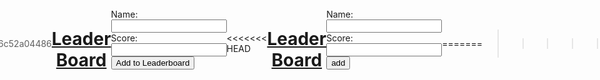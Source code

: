 <<<<<<< HEAD
Lu_Berry
Lu_Berry#0342
Blubba, Mylk

Blubba
 added 
Mylk
 to the group.
 — Today at 9:03 PM
Blubba
 started a call.
 — Today at 9:03 PM
Mylk — Today at 9:07 PM
601970187
Blubba — Today at 9:38 PM
=======
>>>>>>> e54e015c48d8f3cf2652965399837d6c52a04486
<html>
<head>
  <style>
    body {
      display: flex;
      justify-content: center;
      align-items: center;
      height: 100vh;
      margin: 0;
    }
    h1 {
      text-align: center;
      text-decoration: underline;
    }
  </style>
</head>
<body>
  <h1>Leader Board</h1>
</body>
</html>

<head>
  <title>Leaderboard</title>
  <link rel="stylesheet" href="leaderboard.css">
</head>

<body>
  <table id="leaderboard">
    <tr>
      <th>Rank</th>
      <th>Name</th>
      <th>Score</th>
      <th>Action</th>
    </tr>
  </table>
  
  <form id="addForm">
    <label for="nameInput">Name:</label>
    <input type="text" id="nameInput" required>
    <label for="scoreInput">Score:</label>
    <input type="number" id="scoreInput" required>
    <button type="submit">Add to Leaderboard</button>
  </form>
  
  <script>
    // Function to fetch leaderboard data from the server
    function fetchLeaderboardData() {
<<<<<<< HEAD
      fetch('https://ctrpe.duckdns.org/api/leaderboard')
=======
      fetch('https://ctrpe.duckdns.org/leaderboard')
>>>>>>> e54e015c48d8f3cf2652965399837d6c52a04486
        .then(response => response.json())
        .then(data => {
          leaderboardData = data;
          generateLeaderboard();
        })
        .catch(error => console.error('Error:', error));
    }

    // Function to update the server with the modified leaderboard data
    function updateLeaderboardData() {
<<<<<<< HEAD
      fetch('https://ctrpe.duckdns.org/api/leaderboard', {
=======
      fetch('https://ctrpe.duckdns.org/leaderboard', {
>>>>>>> e54e015c48d8f3cf2652965399837d6c52a04486
        method: 'PUT',
        headers: {
          'Content-Type': 'application/json'
        },
        body: JSON.stringify(leaderboardData)
      })
        .then(response => response.json())
        .then(data => console.log('Success:', data))
        .catch(error => console.error('Error:', error));
    }

    // Define an empty array to hold the leaderboard data
    var leaderboardData = [];

    // Function to generate the leaderboard table based on the data
    function generateLeaderboard() {
      // Get the leaderboard table element from the HTML
      var leaderboardTable = document.getElementById("leaderboard");
      // Remove all rows from the table except the header
      while (leaderboardTable.rows.length > 1) {
        leaderboardTable.deleteRow(1);
      }
      // Iterate over the leaderboard data and create rows for each entry
      leaderboardData.forEach(function(entry) {
        // Create a new row in the table
        var row = leaderboardTable.insertRow();
        // Create cells for rank, name, score, and action
        var rankCell = row.insertCell(0);
        var nameCell = row.insertCell(1);
        var scoreCell = row.insertCell(2);
        var actionCell = row.insertCell(3);
        // Set the content of each cell to the corresponding data in the entry
        rankCell.textContent = entry.rank;
        nameCell.textContent = entry.name;
        scoreCell.textContent = entry.score;
<<<<<<< HEAD
        // Create an update button and attach a click event listener to call the updateEntry function
        var updateButton = document.createElement("button");
        updateButton.textContent = "Update";
        updateButton.addEventListener("click", function() {
          // Call updateEntry function with the rank of the entry to be updated
          updateEntry(entry.rank);
... (260 lines left)
Collapse
message.txt
14 KB
﻿
<html>
<head>
  <style>
    body {
      display: flex;
      justify-content: center;
      align-items: center;
      height: 100vh;
      margin: 0;
    }
    h1 {
      text-align: center;
      text-decoration: underline;
    }
  </style>
</head>
<body>
  <h1>Leader Board</h1>
</body>
</html>

<head>
  <title>Leaderboard</title>
  <link rel="stylesheet" href="leaderboard.css">
</head>

<body>
  <table id="leaderboard">
    <tr>
      <th>Rank</th>
      <th>Name</th>
      <th>Score</th>
      <th>Action</th>
    </tr>
  </table>
  
  <form id="addForm">
    <label for="nameInput">Name:</label>
    <input type="text" id="nameInput" required>
    <label for="scoreInput">Score:</label>
    <input type="number" id="scoreInput" required>
    <button type="submit">Add to Leaderboard</button>
  </form>
  
  <script>
    // Function to fetch leaderboard data from the server
    function fetchLeaderboardData() {
      fetch('https://ctrpe.duckdns.org/api/leaderboard')
        .then(response => response.json())
        .then(data => {
          leaderboardData = data;
          generateLeaderboard();
        })
        .catch(error => console.error('Error:', error));
    }

    // Function to update the server with the modified leaderboard data
    function updateLeaderboardData() {
      fetch('https://ctrpe.duckdns.org/api/leaderboard', {
        method: 'PUT',
        headers: {
          'Content-Type': 'application/json'
        },
        body: JSON.stringify(leaderboardData)
      })
        .then(response => response.json())
        .then(data => console.log('Success:', data))
        .catch(error => console.error('Error:', error));
    }

    // Define an empty array to hold the leaderboard data
    var leaderboardData = [];

    // Function to generate the leaderboard table based on the data
    function generateLeaderboard() {
      // Get the leaderboard table element from the HTML
      var leaderboardTable = document.getElementById("leaderboard");
      // Remove all rows from the table except the header
      while (leaderboardTable.rows.length > 1) {
        leaderboardTable.deleteRow(1);
      }
      // Iterate over the leaderboard data and create rows for each entry
      leaderboardData.forEach(function(entry) {
        // Create a new row in the table
        var row = leaderboardTable.insertRow();
        // Create cells for rank, name, score, and action
        var rankCell = row.insertCell(0);
        var nameCell = row.insertCell(1);
        var scoreCell = row.insertCell(2);
        var actionCell = row.insertCell(3);
        // Set the content of each cell to the corresponding data in the entry
        rankCell.textContent = entry.rank;
        nameCell.textContent = entry.name;
        scoreCell.textContent = entry.score;
=======
>>>>>>> e54e015c48d8f3cf2652965399837d6c52a04486
        // Create an update button and attach a click event listener to call the updateEntry function
        var updateButton = document.createElement("button");
        updateButton.textContent = "Update";
        updateButton.addEventListener("click", function() {
          // Call updateEntry function with the rank of the entry to be updated
          updateEntry(entry.rank);
        });
        actionCell.appendChild(updateButton);
        // Create a delete button and attach a click event listener to call the deleteEntry function
        var deleteButton = document.createElement("button");
        deleteButton.textContent = "Delete";
        deleteButton.addEventListener("click", function() {
          deleteEntry(entry.rank);
        });
        actionCell.appendChild(deleteButton);
      });
    }

    // Function to delete an entry from the leaderboard based on its rank
    function deleteEntry(rank) {
      // Find the index of the entry with the given rank in the leaderboard data
      var index = leaderboardData.findIndex(function(entry) {
        return entry.rank === rank;
      });
      // If the entry is found, remove it from the leaderboard data, update ranks, regenerate the leaderboard, and update the server
      if (index !== -1) {
        leaderboardData.splice(index, 1);
        updateRanks();
        generateLeaderboard();
        updateLeaderboardData();
      }
    }

    // Function to update an entry in the leaderboard based on its rank
    function updateEntry(rank) {
      // Find the index of the entry with the given rank in the leaderboard data
      var index = leaderboardData.findIndex(function(entry) {
        return entry.rank === rank;
      });
      // If the entry is found, prompt the user for the updated score and update the entry
      if (index !== -1) {
        var updatedScore = prompt("Enter the updated score for " + leaderboardData[index].name + ":");
        if (updatedScore !== null && !isNaN(updatedScore)) {
          leaderboardData[index].score = parseInt(updatedScore);
          leaderboardData.sort(function(a, b) {
            return a.score - b.score;
          });
          updateRanks();
          generateLeaderboard();
          updateLeaderboardData();
        }
      }
    }

    // Function to update the ranks of all entries in the leaderboard
    function updateRanks() {
      leaderboardData.forEach(function(entry, index) {
        entry.rank = index + 1;
      });
    }

    // Function to add a new entry to the leaderboard based on user input
    function addToLeaderboard() {
      // Get the name and score inputs from the HTML
      var nameInput = document.getElementById("nameInput").value;
      var scoreInput = document.getElementById("scoreInput").value;
      // Create a new entry object with rank 0, name from the input, and score from the input
      var newEntry = {
        rank: 0,
        name: nameInput,
        score: parseInt(scoreInput)
      };
      // Add the new entry to the leaderboard data, update ranks, regenerate the leaderboard, and update the server
      leaderboardData.push(newEntry);
      leaderboardData.sort(function(a, b) {
        return a.score - b.score;
      });
      updateRanks();
      generateLeaderboard();
      updateLeaderboardData();
      // Reset the input fields
      document.getElementById("nameInput").value = "";
      document.getElementById("scoreInput").value = "";
    }

    // Get the add form element from the HTML
    var addForm = document.getElementById("addForm");
    // Attach a submit event listener to the form to call the addToLeaderboard function
    addForm.addEventListener("submit", function(event) {
      event.preventDefault();
      addToLeaderboard();
    });

    // Fetch leaderboard data when the page loads
    fetchLeaderboardData();
  </script>
</body>



<!-- <html>
<head>
  <style>
    body {
      display: flex;
      justify-content: center;
      align-items: center;
      height: 100vh;
      margin: 0;
    }
    h1 {
      text-align: center;
      text-decoration: underline;
    }
  </style>
</head>
<body>
  <h1>Leader Board</h1>
</body>
</html>
<head>
  <title>Leaderboard</title>
  <link rel="stylesheet" href="leaderboard.css">
</head>
<body>
  <table id="leaderboard">
    <tr>
      <th>Rank</th>
      <th>Name</th>
      <th>Score</th>
      <th>Action</th>
    </tr>
  </table>
  <form id="addForm">
    <label for="nameInput">Name:</label>
    <input type="text" id="nameInput" required>
    <label for="scoreInput">Score:</label>
    <input type="number" id="scoreInput" required>
    <button type="submit">Add to Leaderboard</button>
  </form>
  <script>
    // Define an array of leaderboard data containing objects representing players and their scores
    var leaderboardData = [
      { rank: 1, name: "Chinmay", score: 100 },
      { rank: 2, name: "Raunak", score: 90 },
      { rank: 3, name: "Paaras", score: 80 },
      { rank: 4, name: "Ederick", score: 70 },
      { rank: 5, name: "Tannay", score: 60 },
      { rank: 6, name: "Qais", score: 50 }
    ];
    // Function to generate the leaderboard table based on the data
    function generateLeaderboard() {
      // Get the leaderboard table element from the HTML
      var leaderboardTable = document.getElementById("leaderboard");
      // Remove all rows from the table except the header
      while (leaderboardTable.rows.length > 1) {
        leaderboardTable.deleteRow(1);
      }
      // Iterate over the leaderboard data and create rows for each entry
      leaderboardData.forEach(function(entry) {
        // Create a new row in the table
        var row = leaderboardTable.insertRow();
        // Create cells for rank, name, score, and action
        var rankCell = row.insertCell(0);
        var nameCell = row.insertCell(1);
        var scoreCell = row.insertCell(2);
        var actionCell = row.insertCell(3);
        // Set the content of each cell to the corresponding data in the entry
        rankCell.textContent = entry.rank;
        nameCell.textContent = entry.name;
        scoreCell.textContent = entry.score;
        // Create an update button and attach a click event listener to call the updateEntry function
        var updateButton = document.createElement("button");
        updateButton.textContent = "Update";
        updateButton.addEventListener("click", function() {
          // Call updateEntry function with the rank of the entry to be updated
          updateEntry(entry.rank);
        });
        actionCell.appendChild(updateButton);
        // Create a delete button and attach a click event listener to call the deleteEntry function
        var deleteButton = document.createElement("button");
        deleteButton.textContent = "Delete";
        deleteButton.addEventListener("click", function() {
          deleteEntry(entry.rank);
        });
        actionCell.appendChild(deleteButton);
      });
    }
    // Function to delete an entry from the leaderboard based on its rank
    function deleteEntry(rank) {
      // Find the index of the entry with the given rank in the leaderboard data
      var index = leaderboardData.findIndex(function(entry) {
        return entry.rank === rank;
      });
      // If the entry is found, remove it from the leaderboard data, update ranks, and regenerate the leaderboard
      if (index !== -1) {
        leaderboardData.splice(index, 1);
        updateRanks();
        generateLeaderboard();
      }
    }
    // Function to update an entry in the leaderboard based on its rank
    function updateEntry(rank) {
      // Find the index of the entry with the given rank in the leaderboard data
      var index = leaderboardData.findIndex(function(entry) {
        return entry.rank === rank;
      });
      // If the entry is found, prompt the user for the updated score and update the entry
      if (index !== -1) {
        var updatedScore = prompt("Enter the updated score for " + leaderboardData[index].name + ":");
        if (updatedScore !== null && !isNaN(updatedScore)) {
          leaderboardData[index].score = parseInt(updatedScore);
          leaderboardData.sort(function(a, b) {
            return a.score - b.score;
          });
          updateRanks();
          generateLeaderboard();
        }
      }
    }
    // Function to update the ranks of all entries in the leaderboard
    function updateRanks() {
      leaderboardData.forEach(function(entry, index) {
        entry.rank = index + 1;
      });
    }
    // Function to add a new entry to the leaderboard based on user input
    function addToLeaderboard() {
      // Get the name and score inputs from the HTML
      var nameInput = document.getElementById("nameInput").value;
      var scoreInput = document.getElementById("scoreInput").value;
      // Create a new entry object with rank 0, name from the input, and score from the input
      var newEntry = {
        rank: 0,
        name: nameInput,
        score: parseInt(scoreInput)
      };
      // Add the new entry to the leaderboard data, update ranks, and regenerate the leaderboard
      leaderboardData.push(newEntry);
      leaderboardData.sort(function(a, b) {
        return a.score - b.score;
      });
      updateRanks();
      generateLeaderboard();
      // Reset the input fields
      document.getElementById("nameInput").value = "";
      document.getElementById("scoreInput").value = "";
    }
    // Get the add form element from the HTML
    var addForm = document.getElementById("addForm");
    // Attach a submit event listener to the form to call the addToLeaderboard function
    addForm.addEventListener("submit", function(event) {
      event.preventDefault();
      addToLeaderboard();
    });
    // Generate the leaderboard when the page loads
    generateLeaderboard();
  </script>
</body>
 -->
<<<<<<< HEAD

<head>
  <title>Leaderboard</title>
  <link rel="stylesheet" href="leaderboard.css">
  <!--Fonts-->
<link rel="preconnect" href="https://fonts.googleapis.com">
<link rel="preconnect" href="https://fonts.gstatic.com" crossorigin>
<link href="https://fonts.googleapis.com/css2?family=Press+Start+2P&display=swap" rel="stylesheet">
<!--Icons-->
<link rel="stylesheet" href="https://fonts.googleapis.com/css2?family=Material+Symbols+Outlined:opsz,wght,FILL,GRAD@48,700,0,0" />
<body>
  <h1>Leader Board</h1>
  <table id="leaderboard">
    <tr>
      <th>Rank</th>
      <th>Name</th>
      <th>Score</th>
      <th>Action</th>
    </tr>
  </table>

  <form id="addForm">
    <label for="nameInput">Name:</label>
    <input type="text" id="nameInput" required>
    <label for="scoreInput">Score:</label>
    <input type="number" id="scoreInput" required>
    <button type="submit"><span class="material-symbols-outlined">add</span></button>
  </form>
  <script>
    // Define an array of leaderboard data containing objects representing players and their scores
    var leaderboardData = [
      { rank: 1, name: "Chinmay", score: 100 },
      { rank: 2, name: "Raunak", score: 90 },
      { rank: 3, name: "Paaras", score: 80 },
      { rank: 4, name: "Ederick", score: 70 },
      { rank: 5, name: "Tannay", score: 60 },
      { rank: 6, name: "Qais", score: 50 }
    ];
    // Function to generate the leaderboard table based on the data
    function generateLeaderboard() {
      // Get the leaderboard table element from the HTML
      var leaderboardTable = document.getElementById("leaderboard");
      // Remove all rows from the table except the header
      while (leaderboardTable.rows.length > 1) {
        leaderboardTable.deleteRow(1);
      }
      // Iterate over the leaderboard data and create rows for each entry
      leaderboardData.forEach(function(entry) {
        // Create a new row in the table
        var row = leaderboardTable.insertRow();
        // Create cells for rank, name, score, and action
        var rankCell = row.insertCell(0);
        var nameCell = row.insertCell(1);
        var scoreCell = row.insertCell(2);
        var actionCell = row.insertCell(3);
        // Set the content of each cell to the corresponding data in the entry
        rankCell.textContent = entry.rank;
        nameCell.textContent = entry.name;
        scoreCell.textContent = entry.score;
        // Create an update button and attach a click event listener to call the updateEntry function
        var updateButton = document.createElement("button");
        updateButton.textContent = "+";
        updateButton.addEventListener("click", function() {
          // Call updateEntry function with the rank of the entry to be updated
          updateEntry(entry.rank);
        });
        actionCell.appendChild(updateButton);
        // Create a delete button and attach a click event listener to call the deleteEntry function
        var deleteButton = document.createElement("button");
        deleteButton.textContent = "-";
        deleteButton.addEventListener("click", function() {
          deleteEntry(entry.rank);
        });
        actionCell.appendChild(deleteButton);
      });
    }
    // Function to delete an entry from the leaderboard based on its rank
    function deleteEntry(rank) {
      // Find the index of the entry with the given rank in the leaderboard data
      var index = leaderboardData.findIndex(function(entry) {
        return entry.rank === rank;
      });
      // If the entry is found, remove it from the leaderboard data, update ranks, and regenerate the leaderboard
      if (index !== -1) {
        leaderboardData.splice(index, 1);
        updateRanks();
        generateLeaderboard();
      }
    }
    // Function to update an entry in the leaderboard based on its rank
    function updateEntry(rank) {
      // Find the index of the entry with the given rank in the leaderboard data
      var index = leaderboardData.findIndex(function(entry) {
        return entry.rank === rank;
      });
      // If the entry is found, prompt the user for the updated score and update the entry
      if (index !== -1) {
        var updatedScore = prompt("Enter the updated score for " + leaderboardData[index].name + ":");
        if (updatedScore !== null && !isNaN(updatedScore)) {
          leaderboardData[index].score = parseInt(updatedScore);
          leaderboardData.sort(function(a, b) {
            return a.score - b.score;
          });
          updateRanks();
          generateLeaderboard();
        }
      }
    }
    // Function to update the ranks of all entries in the leaderboard
    function updateRanks() {
      leaderboardData.forEach(function(entry, index) {
        entry.rank = index + 1;
      });
    }
    // Function to add a new entry to the leaderboard based on user input
    function addToLeaderboard() {
      // Get the name and score inputs from the HTML
      var nameInput = document.getElementById("nameInput").value;
      var scoreInput = document.getElementById("scoreInput").value;
      // Create a new entry object with rank 0, name from the input, and score from the input
      var newEntry = {
        rank: 0,
        name: nameInput,
        score: parseInt(scoreInput)
      };
      // Add the new entry to the leaderboard data, update ranks, and regenerate the leaderboard
      leaderboardData.push(newEntry);
      leaderboardData.sort(function(a, b) {
        return a.score - b.score;
      });
      updateRanks();
      generateLeaderboard();
      // Reset the input fields
      document.getElementById("nameInput").value = "";
      document.getElementById("scoreInput").value = "";
    }
    // Get the add form element from the HTML
    var addForm = document.getElementById("addForm");
    // Attach a submit event listener to the form to call the addToLeaderboard function
    addForm.addEventListener("submit", function(event) {
      event.preventDefault();
      addToLeaderboard();
    });
    // Generate the leaderboard when the page loads
    generateLeaderboard();
  </script>
</body>

=======
>>>>>>> e54e015c48d8f3cf2652965399837d6c52a04486





